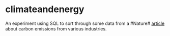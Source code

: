 # climateandenergy

An experiment using SQL to sort through some data from a #Nature# [article](https://www.nature.com/articles/s41597-022-01178-9) about carbon emissions from various industries.
